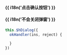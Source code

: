 <h4 class="tip">{{ i18n('点击确认按钮') }}</h4>
<h4 >{{ i18n('不会关闭弹窗') }}</h4>

```js
this.$hDialog({
  okHandler(ins, reject) {
    
  }
})
```